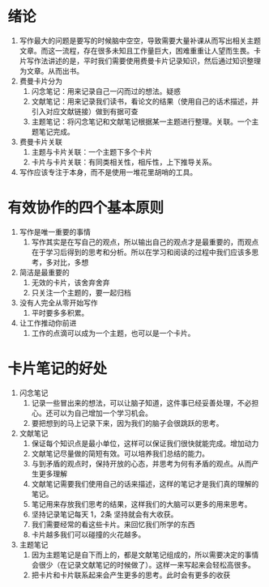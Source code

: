 # 绪论
1. 写作最大的问题是要写的时候脑中空空，导致需要大量补课从而写出相关主题文章。而这一流程，存在很多未知且工作量巨大，困难重重让人望而生畏。卡片写作法讲述的是，平时我们需要使用费曼卡片记录知识，然后通过知识整理为文章。从而出书。
2. 费曼卡片分为
   1. 闪念笔记：用来记录自己一闪而过的想法。疑惑
   2. 文献笔记：用来记录我们读书，看论文的结果（使用自己的话术描述，并引入对应文献链接）做到有据可查
   3. 主题笔记：将闪念笔记和文献笔记根据某一主题进行整理。关联。一个主题笔记完成。
3. 费曼卡片关联
   1. 主题与卡片关联：一个主题下多个卡片
   2. 卡片与卡片关联：有同类相关性，相斥性，上下推导关系。
4. 写作应该专注于本身，而不是使用一堆花里胡哨的工具。
# 有效协作的四个基本原则
1. 写作是唯一重要的事情
   1. 写作其实是在写自己的观点，所以输出自己的观点才是最重要的，而观点在于学习后得到的思考和分析。所以在学习和阅读的过程中我们应该多思考，多对比，多想
2. 简洁是最重要的
   1. 无效的卡片，该舍弃舍弃
   2. 只关注一个主题的，要一起归档
3. 没有人完全从零开始写作
   1. 平时要多多积累。
4. 让工作推动你前进
   1. 工作的点滴可以成为一个主题，也可以是一个卡片。
# 卡片笔记的好处
1. 闪念笔记
   1. 记录一些冒出来的想法，可以让脑子知道，这件事已经妥善处理，不必担心。还可以为自己增加一个学习机会。
   2. 要把想到的马上记录下来，因为我们的脑子会很跳跃的思考。
2. 文献笔记
   1. 保证每个知识点是最小单位，这样可以保证我们很快就能完成。增加动力
   2. 文献笔记尽量做的简短有效。可以培养我们总结的能力。
   3. 与到矛盾的观点时，保持开放的心态，并思考为何有矛盾的观点。从而产生更多理解
   4. 文献笔记需要我们使用自己的话来描述，这样的笔记才是我们真的理解的笔记。
   5. 笔记用来存放我们思考的结果，这样我们的大脑可以更多的用来思考。
   6. 坚持记录笔记每天 1，2条 坚持就会有大收获。
   7. 我们需要经常的看这些卡片。来回忆我们所学的东西
   8. 卡片越多我们可以碰撞的火花越多。
3. 主题笔记
   1. 因为主题笔记是自下而上的，都是文献笔记组成的，所以需要决定的事情会很少（在记录文献笔记的时候做了）。这样一来写起来会轻松高很多。
   2. 把卡片和卡片联系起来会产生更多的思考。此时会有更多的收获